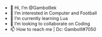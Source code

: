 - 👋 Hi, I’m @Gambolllek
- 👀 I’m interested in Computer and Football
- 🌱 I’m currently learning Lua
- 💞️ I’m looking to collaborate on Coding
- 📫 How to reach me | Dc: Gambolll#7050
